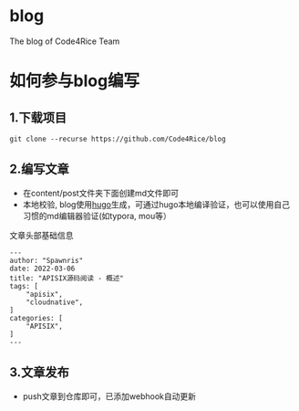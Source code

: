 # blog
The blog of Code4Rice Team

# 如何参与blog编写

## 1.下载项目
```
git clone --recurse https://github.com/Code4Rice/blog
```

## 2.编写文章

- 在content/post文件夹下面创建md文件即可
- 本地校验, blog使用[hugo](https://gohugo.io/)生成，可通过hugo本地编译验证，也可以使用自己习惯的md编辑器验证(如typora, mou等）

文章头部基础信息
```
---
author: "Spawnris"
date: 2022-03-06
title: "APISIX源码阅读 - 概述"
tags: [
    "apisix",
    "cloudnative",
]
categories: [
    "APISIX",
]
---

```

## 3.文章发布
- push文章到仓库即可，已添加webhook自动更新
